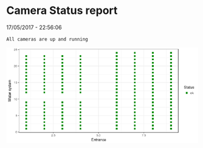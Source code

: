 Camera Status report
================
17/05/2017 - 22:56:06

    All cameras are up and running

![](camreport_files/figure-markdown_github/unnamed-chunk-2-1.png)
